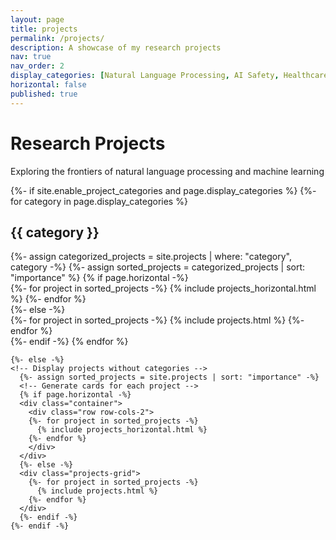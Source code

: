 ```yaml
---
layout: page
title: projects
permalink: /projects/
description: A showcase of my research projects
nav: true
nav_order: 2
display_categories: [Natural Language Processing, AI Safety, Healthcare AI, Machine Learning, Knowledge Graphs]
horizontal: false
published: true
---
```


<!-- pages/projects.md -->
<div class="projects-container">
  <div class="projects-header">
    <h1>Research Projects</h1>
    <p class="projects-subtitle">Exploring the frontiers of natural language processing and machine learning</p>
  </div>
  
  <div class="projects">
    {%- if site.enable_project_categories and page.display_categories %}
      <!-- Display categorized projects -->
      {%- for category in page.display_categories %}
      <h2 class="category">{{ category }}</h2>
      {%- assign categorized_projects = site.projects | where: "category", category -%}
      {%- assign sorted_projects = categorized_projects | sort: "importance" %}
      <!-- Generate cards for each project -->
      {% if page.horizontal -%}
      <div class="container">
        <div class="row row-cols-2">
        {%- for project in sorted_projects -%}
          {% include projects_horizontal.html %}
        {%- endfor %}
        </div>
      </div>
      {%- else -%}
      <div class="projects-grid">
        {%- for project in sorted_projects -%}
          {% include projects.html %}
        {%- endfor %}
      </div>
      {%- endif -%}
      {% endfor %}

    {%- else -%}
    <!-- Display projects without categories -->
      {%- assign sorted_projects = site.projects | sort: "importance" -%}
      <!-- Generate cards for each project -->
      {% if page.horizontal -%}
      <div class="container">
        <div class="row row-cols-2">
        {%- for project in sorted_projects -%}
          {% include projects_horizontal.html %}
        {%- endfor %}
        </div>
      </div>
      {%- else -%}
      <div class="projects-grid">
        {%- for project in sorted_projects -%}
          {% include projects.html %}
        {%- endfor %}
      </div>
      {%- endif -%}
    {%- endif -%}
  </div>
</div>
